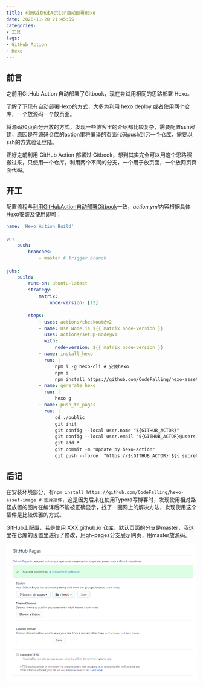 ```yaml
---
title: 利用GitHubAction自动部署Hexo
date: 2020-11-20 21:45:55
categories: 
- 工具
tags: 
- GitHub Action
- Hexo
---
```


## 前言

之前用GitHub Action 自动部署了Gitbook，现在尝试用相同的思路部署 Hexo。

了解了下现有自动部署Hexo的方式，大多为利用 hexo deploy 或者使用两个仓库，一个放源码一个放页面。

将源码和页面分开放的方式，发现一些博客里的介绍都比较复杂，需要配置ssh密钥，原因是在源码仓库的action里将编译的页面代码push到另一个仓库，需要以ssh的方式验证登陆。

正好之前利用 GitHub Action 部署过 Gitbook，想到其实完全可以用这个思路照搬过来，只使用一个仓库，利用两个不同的分支，一个用于放页面，一个放网页页面代码。

## 开工

配置流程与[利用GitHubAction自动部署Gitbook](https://huzhenhao.top/2020/11/18/%E5%88%A9%E7%94%A8GitHubAction%E8%87%AA%E5%8A%A8%E9%83%A8%E7%BD%B2Gitbook/)一致，*action.yml*内容根据具体Hexo安装及使用即可：

```yml
name: 'Hexo Action Build'

on:
    push:
        branches:
            - master # trigger branch

jobs:
    build:
        runs-on: ubuntu-latest
        strategy:
            matrix:
                node-version: [12]

        steps:
            - uses: actions/checkout@v2
            - name: Use Node.js ${{ matrix.node-version }}
              uses: actions/setup-node@v1
              with:
                  node-version: ${{ matrix.node-version }}
            - name: install_hexo
              run: |
                  npm i -g hexo-cli # 安装hexo
                  npm i
                  npm install https://github.com/CodeFalling/hexo-asset-image # 图片插件
            - name: generate_hexo
              run: |
                  hexo g
            - name: push_to_pages
              run: |
                  cd ./public
                  git init
                  git config --local user.name "${GITHUB_ACTOR}"
                  git config --local user.email "${GITHUB_ACTOR}@users.noreply.github.com"
                  git add *
                  git commit -m "Update by hexo-action"
                  git push --force  "https://${GITHUB_ACTOR}:${{ secrets.PERSONAL_TOKEN }}@github.com/${GITHUB_REPOSITORY}.git" master:gh-pages

```

## 后记

在安装环境部分，有`npm install https://github.com/CodeFalling/hexo-asset-image # 图片插件`，这是因为后来在使用Typora写博客时，发现使用相对路径放置的图片在编译后不能被正确显示，找了一圈网上的解决方法，发现使用这个插件是比较优雅的方式。

GitHub上配置，若是使用 XXX.github.io 仓库，默认页面的分支是master，我这里在仓库的设置里进行了修改，用gh-pages分支展示网页，用master放源码。

![image-20201120220627930](利用GitHubAction自动部署Hexo/image-20201120220627930.png)